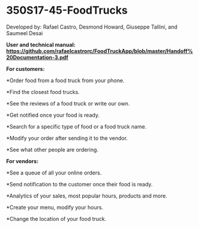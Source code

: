 # 350S17-45-FoodTrucks

Developed by: Rafael Castro, Desmond Howard, Giuseppe Tallini, and Saumeel Desai

**User and technical manual: https://github.com/rafaelcastrorc/FoodTruckApp/blob/master/Handoff%20Documentation-3.pdf**


**For customers:**

*Order food from a food truck from your phone.

*Find the closest food trucks.

*See the reviews of a food truck or write our own. 

*Get notified once your food is ready.

*Search for a specific type of food or a food truck name.

*Modify your order after sending it to the vendor.

*See what other people are ordering.

**For vendors:**

*See a queue of all your online orders.

*Send notification to the customer once their food is ready.

*Analytics of your sales, most popular hours, products and more.

*Create your menu, modify your hours.

*Change the location of your food truck.






